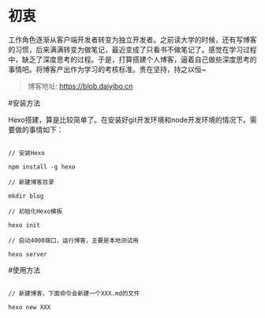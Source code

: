 ﻿# 初衷

工作角色逐渐从客户端开发者转变为独立开发者。之前读大学的时候，还有写博客的习惯，后来满满转变为做笔记，最近变成了只看书不做笔记了。感觉在学习过程中，缺乏了深度思考的过程。于是，打算搭建个人博客，逼着自己做些深度思考的事情吧。将博客产出作为学习的考核标准。贵在坚持，持之以恒~

> 博客地址: https://blob.daiyibo.cn



#安装方法

Hexo搭建，算是比较简单了。在安装好git开发环境和node开发环境的情况下。需要做的事情如下：

```

// 安装Hexo

npm install -g hexo

// 新建博客目录

mkdir blog

// 初始化Hexo模板

hexo init

// 启动4000端口，运行博客，主要是本地测试用

hexo server

```



#使用方法

```

// 新建博客，下面命令会新建一个XXX.md的文件

hexo new XXX

```








